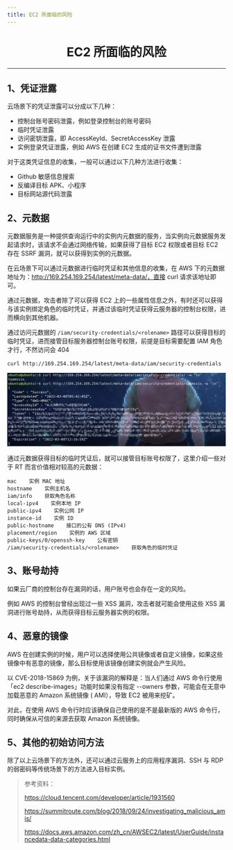 ```yaml
---
title: EC2 所面临的风险
---
```

<center><h1>EC2 所面临的风险</h1></center>

---

## 1、凭证泄露

云场景下的凭证泄露可以分成以下几种：

- 控制台账号密码泄露，例如登录控制台的账号密码
- 临时凭证泄露
- 访问密钥泄露，即 AccessKeyId、SecretAccessKey 泄露
- 实例登录凭证泄露，例如 AWS 在创建 EC2 生成的证书文件遭到泄露

对于这类凭证信息的收集，一般可以通过以下几种方法进行收集：

- Github 敏感信息搜索
- 反编译目标 APK、小程序
- 目标网站源代码泄露

## 2、元数据

元数据服务是一种提供查询运行中的实例内元数据的服务，当实例向元数据服务发起请求时，该请求不会通过网络传输，如果获得了目标 EC2 权限或者目标 EC2 存在 SSRF 漏洞，就可以获得到实例的元数据。

在云场景下可以通过元数据进行临时凭证和其他信息的收集，在 AWS 下的元数据地址为：http://169.254.169.254/latest/meta-data/，直接 curl 请求该地址即可。

通过元数据，攻击者除了可以获得 EC2 上的一些属性信息之外，有时还可以获得与该实例绑定角色的临时凭证，并通过该临时凭证获得云服务器的控制台权限，进而横向到其他机器。

通过访问元数据的 `/iam/security-credentials/<rolename>` 路径可以获得目标的临时凭证，进而接管目标服务器控制台账号权限，前提是目标需要配置 IAM 角色才行，不然访问会 404

```shell
curl http://169.254.169.254/latest/meta-data/iam/security-credentials
```

<img width="900" src="/img/1649996601.png">

通过元数据获得目标的临时凭证后，就可以接管目标账号权限了，这里介绍一些对于 RT 而言价值相对较高的元数据：

```
mac    实例 MAC 地址
hostname    实例主机名
iam/info    获取角色名称
local-ipv4    实例本地 IP
public-ipv4    实例公网 IP
instance-id    实例 ID
public-hostname    接口的公有 DNS (IPv4)
placement/region    实例的 AWS 区域
public-keys/0/openssh-key    公有密钥
/iam/security-credentials/<rolename>    获取角色的临时凭证
```

## 3、账号劫持

如果云厂商的控制台存在漏洞的话，用户账号也会存在一定的风险。

例如 AWS 的控制台曾经出现过一些 XSS 漏洞，攻击者就可能会使用这些 XSS 漏洞进行账号劫持，从而获得目标云服务器实例的权限。

## 4、恶意的镜像

AWS 在创建实例的时候，用户可以选择使用公共镜像或者自定义镜像，如果这些镜像中有恶意的镜像，那么目标使用该镜像创建实例就会产生风险。

以 CVE-2018-15869 为例，关于该漏洞的解释是：当人们通过 AWS 命令行使用「ec2 describe-images」功能时如果没有指定 --owners 参数，可能会在无意中加载恶意的 Amazon 系统镜像 ( AMI），导致 EC2 被用来挖矿。

对此，在使用 AWS 命令行时应该确保自己使用的是不是最新版的 AWS 命令行，同时确保从可信的来源去获取 Amazon 系统镜像。

## 5、其他的初始访问方法

除了以上云场景下的方法外，还可以通过云服务上的应用程序漏洞、SSH 与 RDP 的弱密码等传统场景下的方法进入目标实例。

> 参考资料：
>
> https://cloud.tencent.com/developer/article/1931560
>
> https://summitroute.com/blog/2018/09/24/investigating_malicious_amis/
>
> https://docs.aws.amazon.com/zh_cn/AWSEC2/latest/UserGuide/instancedata-data-categories.html

<Vssue />

<script>
export default {
    mounted () {
      this.$page.lastUpdated = "2022年4月15日"
    }
  }
</script>